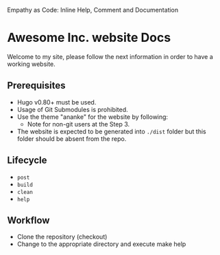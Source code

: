 Empathy as Code: Inline Help, Comment and Documentation

# Awesome Inc. website Docs

Welcome to my site, please follow the next information in order to have a working website.

## Prerequisites

* Hugo v0.80+ must be used.
* Usage of Git Submodules is prohibited.
* Use the theme "ananke" for the website by following:
  * Note for non-git users at the Step 3.
* The website is expected to be generated into `./dist` folder but this folder should be absent from the repo.

## Lifecycle

* `post`
* `build`
* `clean`
* `help`

## Workflow

* Clone the repository (checkout)
* Change to the appropriate directory and execute make help

